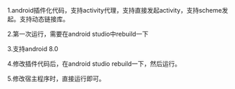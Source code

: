 1.android插件化代码，支持activity代理，支持直接发起activity，支持scheme发起。支持动态链接库。

2.第一次运行，需要在android studio中rebuild一下

3.支持android 8.0

4.修改插件代码后，在android studio rebuild一下，然后运行。

5.修改宿主程序时，直接运行即可。
